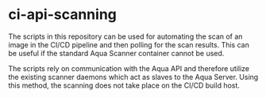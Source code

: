 # ci-api-scanning

The scripts in this repository can be used for automating the scan of an image in the CI/CD pipeline and then polling for the scan results.  This can be useful if the standard Aqua Scanner container cannot be used.

The scripts rely on communication with the Aqua API and therefore utilize the existing scanner daemons which act as slaves to the Aqua Server.  Using this method, the scanning does not take place on the CI/CD build host. 
